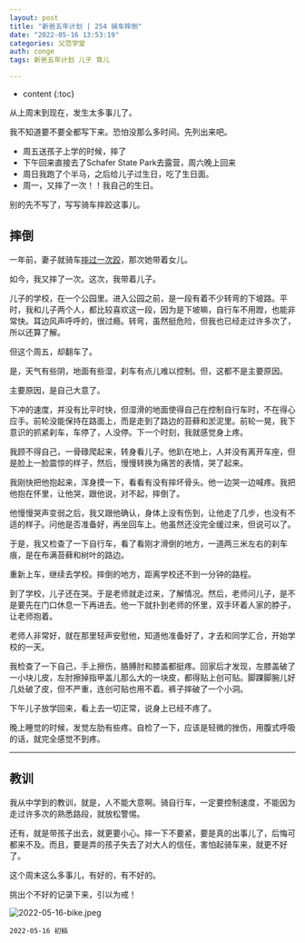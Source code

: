 ```yaml
---
layout: post
title: "新爸五年计划 | 254 骑车摔倒"
date: "2022-05-16 13:53:19"
categories: 父范学堂
auth: conge
tags: 新爸五年计划 儿子 育儿

---
```

* content
{:toc}

从上周末到现在，发生太多事儿了。

我不知道要不要全都写下来。恐怕没那么多时间。先列出来吧。

* 周五送孩子上学的时候，摔了
* 下午回来直接去了Schafer State Park去露营，周六晚上回来
* 周日我跑了个半马，之后给儿子过生日，吃了生日面。
* 周一，又摔了一次！！我自己的生日。

别的先不写了，写写骑车摔跤这事儿。




## 摔倒

一年前，妻子就骑车[摔过一次跤](/2021/04/03/NewDaddy-accident/)，那次她带着女儿。

如今，我又摔了一次。这次，我带着儿子。

儿子的学校，在一个公园里。进入公园之前，是一段有着不少转弯的下坡路。平时，我和儿子两个人，都比较喜欢这一段，因为是下坡嘛，自行车不用蹬，也能非常快。耳边风声呼呼的，很过瘾。转弯，虽然挺危险，但我也已经走过许多次了，所以还算了解。

但这个周五，却翻车了。

是，天气有些阴，地面有些湿，刹车有点儿难以控制。但，这都不是主要原因。

主要原因，是自己大意了。

下冲的速度，并没有比平时快，但湿滑的地面使得自己在控制自行车时，不在得心应手。前轮没能保持在路面上，而是走到了路边的苔藓和淤泥里。前轮一晃，我下意识的抓紧刹车，车停了，人没停。下一个时刻，我就感觉身上疼。

我顾不得自己，一骨碌爬起来，转身看儿子。他趴在地上，人并没有离开车座，但是脸上一脸震惊的样子，然后，慢慢转换为痛苦的表情，哭了起来。

我刚快把他抱起来，浑身摸一下，看看有没有摔坏骨头。他一边哭一边喊疼。我把他抱在怀里，让他哭，跟他说，对不起，摔倒了。

他慢慢哭声变弱之后，我又跟他确认，身体上没有伤到，让他走了几步，也没有不适的样子。问他是否准备好，再坐回车上。他虽然还没完全缓过来，但说可以了。

于是，我又检查了一下自行车，看了看刚才滑倒的地方，一道两三米左右的刹车痕，是在布满苔藓和树叶的路边。

重新上车，继续去学校。摔倒的地方，距离学校还不到一分钟的路程。

到了学校，儿子还在哭。于是老师就走过来，了解情况。然后，老师问儿子，是不是要先在门口休息一下再进去。他一下就扑到老师的怀里，双手环着人家的脖子，让老师抱着。

老师人非常好，就在那里轻声安慰他，知道他准备好了，才去和同学汇合，开始学校的一天。

我检查了一下自己，手上擦伤，胳膊肘和膝盖都挺疼。回家后才发现，左膝盖破了一小块儿皮，左肘擦掉指甲盖儿那么大的一块皮，都得贴上创可贴。脚踝脚腕儿好几处破了皮，但不严重，连创可贴也用不着。裤子摔破了一个小洞。

下午儿子放学回来，看上去一切正常，说身上已经不疼了。

晚上睡觉的时候，发觉左肋有些疼。自检了一下，应该是轻微的挫伤，用腹式呼吸的话，就完全感觉不到疼。

----

## 教训

我从中学到的教训，就是，人不能大意啊。骑自行车，一定要控制速度，不能因为走过许多次的熟悉路段，就放松警惕。

还有，就是带孩子出去，就更要小心。摔一下不要紧，要是真的出事儿了，后悔可都来不及。而且，要是弄的孩子失去了对大人的信任，害怕起骑车来，就更不好了。

这个周末这么多事儿，有好的，有不好的。

挑出个不好的记录下来，引以为戒！

![2022-05-16-bike.jpeg](https://s2.loli.net/2022/05/17/JEg87eAl4FTk6Zc.jpg)

```
2022-05-16 初稿
```
